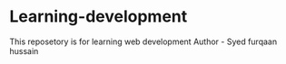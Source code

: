 # Learning-development
This reposetory is for learning web development
Author - Syed furqaan hussain
